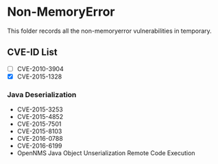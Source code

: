 # Non-MemoryError

This folder records all the non-memoryerror vulnerabilities in temporary.

## CVE-ID List

- [ ] CVE-2010-3904
- [x] CVE-2015-1328

### Java Deserialization

- CVE-2015-3253
- CVE-2015-4852
- CVE-2015-7501
- CVE-2015-8103
- CVE-2016-0788
- CVE-2016-6199
- OpenNMS Java Object Unserialization Remote Code Execution
